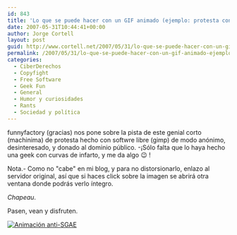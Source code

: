 ```yaml
---
id: 843
title: 'Lo que se puede hacer con un GIF animado (ejemplo: protesta contra SGAE)'
date: 2007-05-31T10:44:41+00:00
author: Jorge Cortell
layout: post
guid: http://www.cortell.net/2007/05/31/lo-que-se-puede-hacer-con-un-gif-animado-ejemplo-protesta-contra-sgae/
permalink: /2007/05/31/lo-que-se-puede-hacer-con-un-gif-animado-ejemplo-protesta-contra-sgae/
categories:
  - CiberDerechos
  - Copyfight
  - Free Software
  - Geek Fun
  - General
  - Humor y curiosidades
  - Rants
  - Sociedad y polí­tica
---
```

funnyfactory (gracias) nos pone sobre la pista de este genial corto (machinima) de protesta hecho con softwre libre (gimp) de modo anónimo, desinteresado, y donado al dominio público. -¡Sólo falta que lo haya hecho una geek con curvas de infarto, y me da algo 😉 !

Nota.- Como no "cabe" en mi blog, y para no distorsionarlo, enlazo al servidor original, así­ que si haces click sobre la imagen se abrirá otra ventana donde podrás verlo í­ntegro.

_Chapeau_.

Pasen, vean y disfruten.

<a target="_blank" title="Animación Anti-SGAE" href="http://www.gamerachan.org/gamera01/imatges/1180550273-monkey-sgae.gif"><img alt="Animación anti-SGAE" title="Animación anti-SGAE" src="http://www.gamerachan.org/gamera01/imatges/1180550273-monkey-sgae.gif" /></a>
